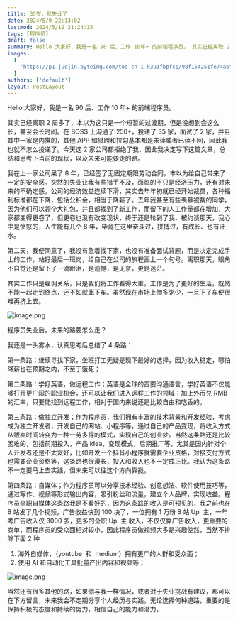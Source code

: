 ```yaml
---
title: 35岁，我失业了
date: 2024/5/9 22:13:02
lastmod: 2024/5/19 21:24:15
tags: [程序员]
draft: false
summary: Hello 大家好，我是一名 90 后、工作 10年+ 的前端程序员。 其实已经离职 2 周多了，本以为这只是一个短暂的过渡期，但是没想到会这么长，甚至会长时间。在 BOSS 上沟通了 250+
images:
  [
    'https://p1-juejin.byteimg.com/tos-cn-i-k3u1fbpfcp/98f154251fe74a6f88315fdba2ac6295~tplv-k3u1fbpfcp-jj-mark:0:0:0:0:q75.image#?w=1080&h=479&s=143219&e=png&b=030303',
  ]
authors: ['default']
layout: PostLayout
---
```


Hello 大家好，我是一名 90 后、工作 10 年+ 的前端程序员。

其实已经离职 2 周多了，本以为这只是一个短暂的过渡期，但是没想到会这么长，甚至会长时间。在 BOSS 上沟通了 250+，投递了 35 家，面试了 2 家，并且其中一家是内推的，其他 APP 如猎聘和拉勾基本都是未读或者已读不回，因此我也就不怎么投递了。今天这 2 家公司都拒绝了我，因此我决定写下这篇文章，总结和思考下当前的现状，以及未来可能要走的路。

我在上一家公司呆了 8 年，已经签了无固定期限劳动合同，本以为给自己带来了一定的安全感。突然的失业让我有些措手不及，面临的不只是经济压力，还有对未来的不确定感。公司的经济效益连续下滑，其实去年年初就已经开始裁员，各种福利标准都在下降，包括公积金，相当于降薪了。去年我甚至有些羡慕被裁的同学，因为他们可以领个大礼包，并且都找到了新工作，而留下的人工作量都在增加，大家都变得更卷了，但更卷也没有改变现状，终于还是轮到了我，被约谈那天，我心中是愤怒的，人生能有几个 8 年，毕竟在这里奋斗过，拼搏过，有成长、也有汗水。

第二天，我便同意了，我没有急着找下家，也没有准备面试背题，而是决定完成手上的工作，站好最后一班岗，给自己在公司的旅程画上一个句号。离职那天，眼角不自觉还是留下了一滴眼泪，是遗憾，是无奈，更是迷茫。

其实工作只是雇佣关系，只是我们将工作看得太重，工作是为了更好的生活，既然不能一起走到终点，还不如就此下车。虽然现在市场上僧多粥少，一旦下了车便很难再挤上去。

![image.png](https://p3-juejin.byteimg.com/tos-cn-i-k3u1fbpfcp/07bcf03a488b41cd921a1e4f0feb390f~tplv-k3u1fbpfcp-jj-mark:0:0:0:0:q75.image#?w=1080&h=503&s=686552&e=png&b=06161b)

程序员失业后，未来的路要怎么走？

我还是一头雾水，认真思考后总结了 4 条路：

第一条路：继续寻找下家，坐班打工无疑是现下最好的选择，因为收入稳定，哪怕降薪也在预期之内，不至于饿死；

第二条路：学好英语，做远程工作；英语是全球的首要沟通语言，学好英语不仅能够打开更广阔的职业机会，还可以让我们进入远程工作的领域；加上外币兑 RMB 的汇率，只要能找到远程工作，相对于国内来说还是比较自由和吃香的。

第三条路：做独立开发；作为程序员，我们拥有丰富的技术背景和开发经验，考虑成为独立开发者，开发自己的网站、小程序等，通过自己的产品变现，将收入方式从贩卖时间转变为一种一劳多得的模式，实现自己的创业梦。当然这条路还是比较困难的，包括前期投入，产品 idea，变现模式，后期推广等，尤其是国内针对个人开发者还是不太友好，比如开发一个抖音小程序就需要企业资格，对接支付方式也需要企业资格等，这条路也很漫长，投入和收入也不一定成正比。我认为这条路不一定要马上去实践，但未来可以往这个方向靠拢。

第四条路：自媒体；作为程序员可以分享技术经验、创意想法、软件使用技巧等，通过写作、视频等形式输出内容，吸引粉丝和流量，建立个人品牌，实现收益。程序员全职自媒体这条路我是不看好的，因为这条路的收入是可预见的，我之前也在 B 站发了几个视频，广告收益快到 100 块了，一位拥有 1 万粉 B 站 Up  主，一年考广告收入仅 3000 多，更多的全职 Up  主 收入，不仅仅靠广告收入，更重要的商单，而程序员的受众面相对较小，因此程序员做视频大多是兴趣使然，当然不排除下面 2 种

1.  海外自媒体，（youtube  和  medium）拥有更广的人群和受众面；
2.  使用 AI 和自动化工具批量产出内容和视频等；

![image.png](https://p9-juejin.byteimg.com/tos-cn-i-k3u1fbpfcp/722f153a612a4d8da3f86849f8dc31cf~tplv-k3u1fbpfcp-jj-mark:0:0:0:0:q75.image#?w=904&h=732&s=102427&e=png&b=ffffff)

当然还有很多其他的路，如果你与我一样情况，或者对于失业挑战有建议，都可以在下方留言，未来我会不定期分享个人经历与实践。无论选择何种道路，重要的是保持积极的态度和持续的努力，相信自己的能力和潜力。
